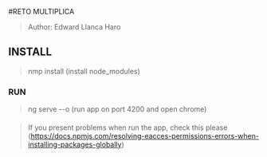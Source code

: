 #RETO MULTIPLICA
> Author: Edward Llanca Haro

## INSTALL
> nmp install (install node_modules)

### RUN
> ng serve --o (run app on port 4200 and open chrome)

####
> If you present problems when run the app, check this please (https://docs.npmjs.com/resolving-eacces-permissions-errors-when-installing-packages-globally)